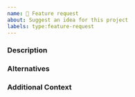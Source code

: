 ```yaml
---
name: 🚀 Feature request
about: Suggest an idea for this project
labels: type:feature-request
---
```


<!-- Please search existing issues to avoid creating duplicates. -->

### Description

<!-- A clear and concise description of what the problem is and what you want to happen. -->

### Alternatives

<!-- A clear and concise description of any alternative solutions or features you've considered. -->

### Additional Context

<!-- Add any other context about the feature request here. -->
